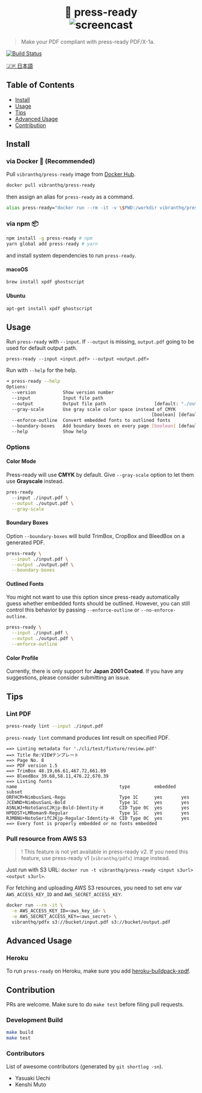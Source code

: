 <h1 align="center">
  🚀 press-ready
  <br/>
  <img alt="screencast" src="https://github.com/vibranthq/press-ready/blob/master/.github/screencast.gif?raw=true">
</h1>

> Make your PDF compliant with press-ready PDF/X-1a.

[![Build Status](https://travis-ci.com/vibranthq/press-ready.svg?branch=master)](https://travis-ci.com/vibranthq/press-ready)

[🇯🇵 日本語](README.ja.md)

## Table of Contents

- [Install](#install)
- [Usage](#usage)
- [Tips](#tips)
- [Advanced Usage](#advanced-usage)
- [Contribution](#contribution)

## Install

### via Docker 🐳 (Recommended)

Pull `vibranthq/press-ready` image from [Docker Hub](https://hub.docker.com/r/vibranthq/press-ready/).

```bash
docker pull vibranthq/press-ready
```

then assign an alias for `press-ready` as a command.

```bash
alias press-ready="docker run --rm -it -v \$PWD:/workdir vibranthq/press-ready"
```

### via npm 📦

```bash
npm install -g press-ready # npm
yarn global add press-ready # yarn
```

and install system dependencies to run `press-ready`.

#### macoOS

```bash
brew install xpdf ghostscript
```

#### Ubuntu

```bash
apt-get install xpdf ghostscript
```

## Usage

Run `press-ready` with `--input`. If `--output` is missing, `output.pdf` going to be used for default output path.

```
press-ready --input <input.pdf> --output <output.pdf>
```

Run with `--help` for the help.

```bash
➜ press-ready --help
Options:
  --version          Show version number                               [boolean]
  --input            Input file path                                  [required]
  --output           Output file path                  [default: "./output.pdf"]
  --gray-scale       Use gray scale color space instead of CMYK
                                                      [boolean] [default: false]
  --enforce-outline  Convert embedded fonts to outlined fonts          [boolean]
  --boundary-boxes   Add boundary boxes on every page [boolean] [default: false]
  --help             Show help                                         [boolean]
```

### Options

#### Color Mode

Press-ready will use **CMYK** by default. Give `--gray-scale` option to let them use **Grayscale** instead.

```bash
pres-ready
  --input ./input.pdf \
  --output ./output.pdf \
  --gray-scale
```

#### Boundary Boxes

Option `--boundary-boxes` will build TrimBox, CropBox and BleedBox on a generated PDF.

```bash
press-ready \
  --input ./input.pdf \
  --output ./output.pdf \
  --boundary-boxes
```

#### Outlined Fonts

You might not want to use this option since press-ready automatically guess whether embedded fonts should be outlined.
However, you can still control this behavior by passing `--enforce-outline` or `--no-enforce-outline`.

```bash
press-ready \
  --input ./input.pdf \
  --output ./output.pdf \
  --enforce-outline
```

#### Color Profile

Currently, there is only support for **Japan 2001 Coated**. If you have any suggestions, please consider submitting an issue.

## Tips

### Lint PDF

```bash
press-ready lint --input ./input.pdf
```

`press-ready lint` command produces lint result on specified PDF.

```
==> Linting metadata for './cli/test/fixture/review.pdf'
==> Title Re:VIEWテンプレート
==> Page No. 8
==> PDF version 1.5
==> TrimBox 48.19,66.61,467.72,661.89
==> BleedBox 39.68,58.11,476.22,670.39
==> Listing fonts
name                                      type         embedded  subset
ORFHCM+NimbusSanL-Regu                    Type 1C      yes       yes
JCEWND+NimbusSanL-Bold                    Type 1C      yes       yes
ASNLWJ+NotoSansCJKjp-Bold-Identity-H      CID Type 0C  yes       yes
HPDDST+LMRoman9-Regular                   Type 1C      yes       yes
RJMBNU+NotoSerifCJKjp-Regular-Identity-H  CID Type 0C  yes       yes
==> Every font is properly embedded or no fonts embedded
```

### Pull resource from AWS S3

> ! This feature is not yet available in press-ready v2.
> If you need this feature, use press-ready v1 (`vibranthq/pdfx`) image instead.

Just run with S3 URL: `docker run -t vibranthq/press-ready <input s3url> <output s3url>`.

For fetching and uploading AWS S3 resources, you need to set env var `AWS_ACCESS_KEY_ID` and `AWS_SECRET_ACCESS_KEY`.

```bash
docker run --rm -it \
  -e AWS_ACCESS_KEY_ID=<aws_key_id> \
  -e AWS_SECRET_ACCESS_KEY=<aws_secret> \
  vibranthq/pdfx s3://bucket/input.pdf s3://bucket/output.pdf
```

## Advanced Usage

### Heroku

To run `press-ready` on Heroku, make sure you add [heroku-buildpack-xpdf](https://github.com/matt-note/heroku-xpdf-buildpack).

## Contribution

PRs are welcome. Make sure to do `make test` before filing pull requests.

### Development Build

```bash
make build
make test
```

### Contributors

List of awesome contributors (generated by `git shortlog -sn`).

- Yasuaki Uechi
- Kenshi Muto
